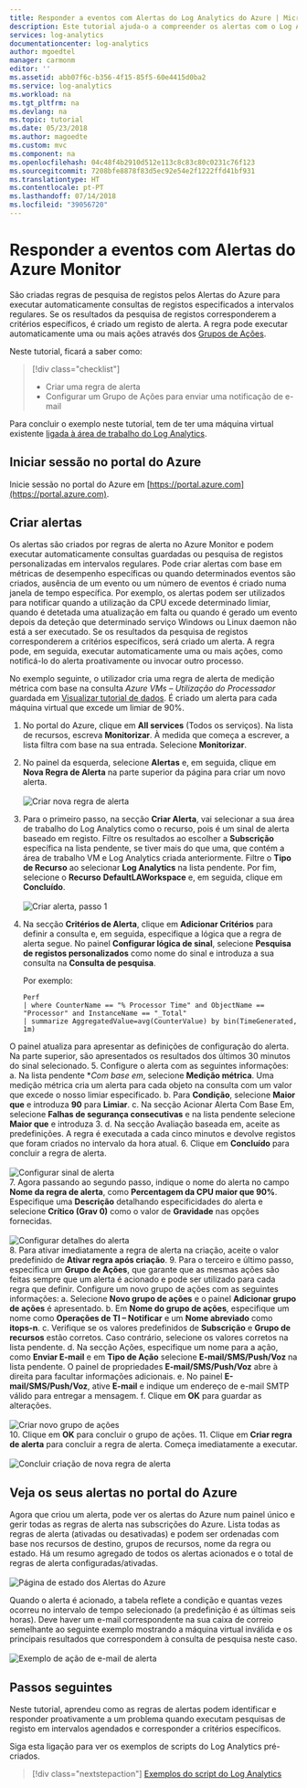 ```yaml
---
title: Responder a eventos com Alertas do Log Analytics do Azure | Microsoft Docs
description: Este tutorial ajuda-o a compreender os alertas com o Log Analytics para identificar informações importantes na sua área de trabalho e notificá-lo proativamente de problemas ou invocar ações para tentar corrigi-las.
services: log-analytics
documentationcenter: log-analytics
author: mgoedtel
manager: carmonm
editor: ''
ms.assetid: abb07f6c-b356-4f15-85f5-60e4415d0ba2
ms.service: log-analytics
ms.workload: na
ms.tgt_pltfrm: na
ms.devlang: na
ms.topic: tutorial
ms.date: 05/23/2018
ms.author: magoedte
ms.custom: mvc
ms.component: na
ms.openlocfilehash: 04c48f4b2910d512e113c8c83c80c0231c76f123
ms.sourcegitcommit: 7208bfe8878f83d5ec92e54e2f1222ffd41bf931
ms.translationtype: HT
ms.contentlocale: pt-PT
ms.lasthandoff: 07/14/2018
ms.locfileid: "39056720"
---
```

# <a name="respond-to-events-with-azure-monitor-alerts"></a>Responder a eventos com Alertas do Azure Monitor
São criadas regras de pesquisa de registos pelos Alertas do Azure para executar automaticamente consultas de registos especificados a intervalos regulares.  Se os resultados da pesquisa de registos corresponderem a critérios específicos, é criado um registo de alerta. A regra pode executar automaticamente uma ou mais ações através dos [Grupos de Ações](../monitoring-and-diagnostics/monitoring-action-groups.md).

Neste tutorial, ficará a saber como:

> [!div class="checklist"]
> * Criar uma regra de alerta
> * Configurar um Grupo de Ações para enviar uma notificação de e-mail

Para concluir o exemplo neste tutorial, tem de ter uma máquina virtual existente [ligada à área de trabalho do Log Analytics](log-analytics-quick-collect-azurevm.md).

## <a name="sign-in-to-azure-portal"></a>Iniciar sessão no portal do Azure
Inicie sessão no portal do Azure em [https://portal.azure.com](https://portal.azure.com).

## <a name="create-alerts"></a>Criar alertas
Os alertas são criados por regras de alerta no Azure Monitor e podem executar automaticamente consultas guardadas ou pesquisa de registos personalizadas em intervalos regulares.  Pode criar alertas com base em métricas de desempenho específicas ou quando determinados eventos são criados, ausência de um evento ou um número de eventos é criado numa janela de tempo específica.  Por exemplo, os alertas podem ser utilizados para notificar quando a utilização da CPU excede determinado limiar, quando é detetada uma atualização em falta ou quando é gerado um evento depois da deteção que determinado serviço Windows ou Linux daemon não está a ser executado.  Se os resultados da pesquisa de registos corresponderem a critérios específicos, será criado um alerta. A regra pode, em seguida, executar automaticamente uma ou mais ações, como notificá-lo do alerta proativamente ou invocar outro processo.

No exemplo seguinte, o utilizador cria uma regra de alerta de medição métrica com base na consulta *Azure VMs – Utilização do Processador* guardada em [Visualizar tutorial de dados](log-analytics-tutorial-dashboards.md).  É criado um alerta para cada máquina virtual que excede um limiar de 90%.

1. No portal do Azure, clique em **All services** (Todos os serviços). Na lista de recursos, escreva **Monitorizar**. À medida que começa a escrever, a lista filtra com base na sua entrada. Selecione **Monitorizar**.
2. No painel da esquerda, selecione **Alertas** e, em seguida, clique em **Nova Regra de Alerta** na parte superior da página para criar um novo alerta.<br><br> ![Criar nova regra de alerta](./media/log-analytics-tutorial-response/alert-rule-02.png)<br>
3. Para o primeiro passo, na secção **Criar Alerta**, vai selecionar a sua área de trabalho do Log Analytics como o recurso, pois é um sinal de alerta baseado em registo.  Filtre os resultados ao escolher a **Subscrição** específica na lista pendente, se tiver mais do que uma, que contém a área de trabalho VM e Log Analytics criada anteriormente.  Filtre o **Tipo de Recurso** ao selecionar **Log Analytics** na lista pendente.  Por fim, selecione o **Recurso** **DefaultLAWorkspace** e, em seguida, clique em **Concluído**.<br><br> ![Criar alerta, passo 1](./media/log-analytics-tutorial-response/alert-rule-03.png)<br>
4. Na secção **Critérios de Alerta**, clique em **Adicionar Critérios** para definir a consulta e, em seguida, especifique a lógica que a regra de alerta segue. No painel **Configurar lógica de sinal**, selecione **Pesquisa de registos personalizados** como nome do sinal e introduza a sua consulta na **Consulta de pesquisa**.

    Por exemplo:
    ```
    Perf
    | where CounterName == "% Processor Time" and ObjectName == "Processor" and InstanceName == "_Total"
    | summarize AggregatedValue=avg(CounterValue) by bin(TimeGenerated, 1m)
    ```

O painel atualiza para apresentar as definições de configuração do alerta.  Na parte superior, são apresentados os resultados dos últimos 30 minutos do sinal selecionado.
5. Configure o alerta com as seguintes informações: a. Na lista pendente **Com base em*, selecione **Medição métrica**.  Uma medição métrica cria um alerta para cada objeto na consulta com um valor que excede o nosso limiar especificado.
   b. Para **Condição**, selecione **Maior que** e introduza **90** para **Limiar**.
   c. Na secção Acionar Alerta Com Base Em, selecione **Falhas de segurança consecutivas** e na lista pendente selecione **Maior que** e introduza 3.
   d. Na secção Avaliação baseada em, aceite as predefinições. A regra é executada a cada cinco minutos e devolve registos que foram criados no intervalo da hora atual.
6. Clique em **Concluído** para concluir a regra de alerta.<br><br> ![Configurar sinal de alerta](./media/log-analytics-tutorial-response/alert-signal-logic-02.png)<br>
7. Agora passando ao segundo passo, indique o nome do alerta no campo **Nome da regra de alerta**, como **Percentagem da CPU maior que 90%**.  Especifique uma **Descrição** detalhando especificidades do alerta e selecione **Crítico (Grav 0)** como o valor de **Gravidade** nas opções fornecidas.<br><br> ![Configurar detalhes do alerta](./media/log-analytics-tutorial-response/alert-signal-logic-04.png)<br>
8. Para ativar imediatamente a regra de alerta na criação, aceite o valor predefinido de **Ativar regra após criação**.
9. Para o terceiro e último passo, especifica um **Grupo de Ações**, que garante que as mesmas ações são feitas sempre que um alerta é acionado e pode ser utilizado para cada regra que definir.  Configure um novo grupo de ações com as seguintes informações: a. Selecione **Novo grupo de ações** e o painel **Adicionar grupo de ações** é apresentado.
   b. Em **Nome do grupo de ações**, especifique um nome como **Operações de TI – Notificar** e um **Nome abreviado** como **itops-n**.
   c. Verifique se os valores predefinidos de **Subscrição** e **Grupo de recursos** estão corretos. Caso contrário, selecione os valores corretos na lista pendente.
   d. Na secção Ações, especifique um nome para a ação, como **Enviar E-mail** e em **Tipo de Ação** selecione **E-mail/SMS/Push/Voz** na lista pendente. O painel de propriedades **E-mail/SMS/Push/Voz** abre à direita para facultar informações adicionais.
   e. No painel **E-mail/SMS/Push/Voz**, ative **E-mail** e indique um endereço de e-mail SMTP válido para entregar a mensagem.
   f. Clique em **OK** para guardar as alterações.<br><br> ![Criar novo grupo de ações](./media/log-analytics-tutorial-response/action-group-properties-01.png)<br>
10. Clique em **OK** para concluir o grupo de ações.
11. Clique em **Criar regra de alerta** para concluir a regra de alerta. Começa imediatamente a executar.<br><br> ![Concluir criação de nova regra de alerta](./media/log-analytics-tutorial-response/alert-rule-01.png)<br>

## <a name="view-your-alerts-in-azure-portal"></a>Veja os seus alertas no portal do Azure
Agora que criou um alerta, pode ver os alertas do Azure num painel único e gerir todas as regras de alerta nas subscrições do Azure. Lista todas as regras de alerta (ativadas ou desativadas) e podem ser ordenadas com base nos recursos de destino, grupos de recursos, nome da regra ou estado. Há um resumo agregado de todos os alertas acionados e o total de regras de alerta configuradas/ativadas.<br><br> ![Página de estado dos Alertas do Azure](./media/log-analytics-tutorial-response/azure-alerts-02.png)

Quando o alerta é acionado, a tabela reflete a condição e quantas vezes ocorreu no intervalo de tempo selecionado (a predefinição é as últimas seis horas).  Deve haver um e-mail correspondente na sua caixa de correio semelhante ao seguinte exemplo mostrando a máquina virtual inválida e os principais resultados que correspondem à consulta de pesquisa neste caso.<br><br> ![Exemplo de ação de e-mail de alerta](./media/log-analytics-tutorial-response/azure-alert-email-notification-01.png)

## <a name="next-steps"></a>Passos seguintes
Neste tutorial, aprendeu como as regras de alertas podem identificar e responder proativamente a um problema quando executam pesquisas de registo em intervalos agendados e corresponder a critérios específicos.

Siga esta ligação para ver os exemplos de scripts do Log Analytics pré-criados.

> [!div class="nextstepaction"]
> [Exemplos do script do Log Analytics](powershell-samples.md)
